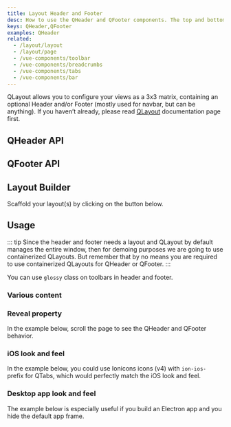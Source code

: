 ```yaml
---
title: Layout Header and Footer
desc: How to use the QHeader and QFooter components. The top and bottom bars of your Quasar app.
keys: QHeader,QFooter
examples: QHeader
related:
  - /layout/layout
  - /layout/page
  - /vue-components/toolbar
  - /vue-components/breadcrumbs
  - /vue-components/tabs
  - /vue-components/bar
---
```


QLayout allows you to configure your views as a 3x3 matrix, containing an optional Header and/or Footer (mostly used for navbar, but can be anything). If you haven’t already, please read [QLayout](/layout/layout) documentation page first.


## QHeader API
<doc-api file="QHeader" />

## QFooter API
<doc-api file="QFooter" />

## Layout Builder
Scaffold your layout(s) by clicking on the button below.

<q-btn push color="brand-primary" icon-right="launch" label="Layout Builder" href="/layout-builder" target="_blank" rel="noopener noreferrer" />

## Usage
::: tip
Since the header and footer needs a layout and QLayout by default manages the entire window, then for demoing purposes we are going to use containerized QLayouts. But remember that by no means you are required to use containerized QLayouts for QHeader or QFooter.
:::

<doc-example title="Basic" file="Basic" />

You can use `glossy` class on toolbars in header and footer.

<doc-example title="Glossy" file="Glossy" />

### Various content

<doc-example title="Playing with QToolbar" file="Extended" />

<doc-example title="Playing with QBreadcrumb" file="Breadcrumbs" />

<doc-example title="Playing with QTabs" file="Tabs" />

### Reveal property

In the example below, scroll the page to see the QHeader and QFooter behavior.

<doc-example title="Reveal" file="Reveal" />

### iOS look and feel
In the example below, you could use Ionicons icons (v4) with `ion-ios-` prefix for QTabs, which would perfectly match the iOS look and feel.

<doc-example title="iOS-like" file="LookingIOS" />

### Desktop app look and feel
The example below is especially useful if you build an Electron app and you hide the default app frame.

<doc-example title="Desktop app-like" file="AppLike" />
